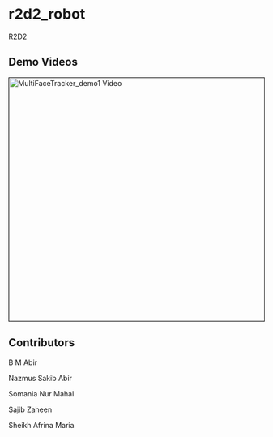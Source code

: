 # r2d2_robot
R2D2


## Demo Videos

<a href="https://youtu.be/auMTNSwxZRU 
" target="_blank"><img src="http://img.youtube.com/vi/auMTNSwxZRU/0.jpg" 
alt="MultiFaceTracker_demo1 Video" width="640" height="480" border="1" /></a>

## Contributors
  B M Abir
  
  Nazmus Sakib Abir
  
  Somania Nur Mahal
  
  Sajib Zaheen
  
  Sheikh Afrina Maria
  





